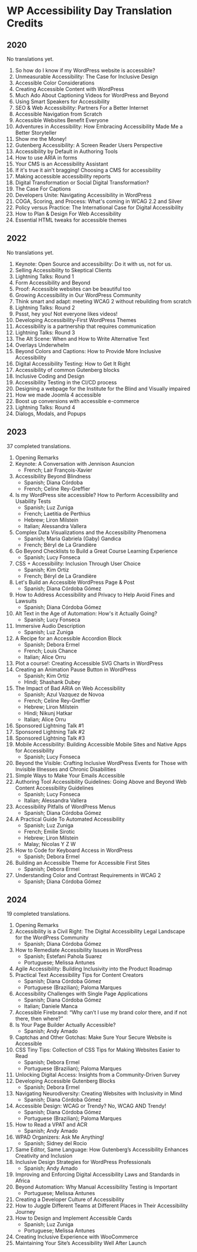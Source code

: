 # WP Accessibility Day Translation Credits

## 2020

No translations yet.

1. So how do I know if my WordPress website is accessible?
1. Unmeasurable Accessibility: The Case for Inclusive Design
1. Accessible Color Considerations
1. Creating Accessible Content with WordPress
1. Much Ado About Captioning Videos for WordPress and Beyond
1. Using Smart Speakers for Accessibility
1. SEO & Web Accessibility: Partners For a Better Internet
1. Accessible Navigation from Scratch
1. Accessible Websites Benefit Everyone
1. Adventures in Accessibility: How Embracing Accessibility Made Me a Better Storyteller
1. Show me the Money!
1. Gutenberg Accessibility: A Screen Reader Users Perspective
1. Accessibility by Default in Authoring Tools
1. How to use ARIA in forms
1. Your CMS is an Accessibility Assistant
1. If it's true it ain't bragging! Choosing a CMS for accessibility
1. Making accessible accessibility reports
1. Digital Transformation or Social Digital Transformation?
1. The Case For Captions
1. Developers Unite: Navigating Accessibility in WordPress
1. COGA, Scoring, and Process: What's coming in WCAG 2.2 and Silver
1. Policy versus Practice: The International Case for Digital Accessibility
1. How to Plan & Design For Web Accessibility
1. Essential HTML tweaks for accessible themes

## 2022

No translations yet.

1. Keynote: Open Source and accessibility: Do it with us, not for us.
1. Selling Accessibility to Skeptical Clients
1. Lightning Talks: Round 1
1. Form Accessibility and Beyond
1. Proof: Accessible websites can be beautiful too
1. Growing Accessibility in Our WordPress Community
1. Think smart and adapt: meeting WCAG 2 without rebuilding from scratch
1. Lightning Talks: Round 2
1. Pssst, hey you! Not everyone likes videos!
1. Developing Accessibility-First WordPress Themes
1. Accessibility is a partnership that requires communication
1. Lightning Talks: Round 3
1. The Alt Scene: When and How to Write Alternative Text
1. Overlays Underwhelm
1. Beyond Colors and Captions: How to Provide More Inclusive Accessibility
1. Digital Accessibility Testing: How to Get It Right
1. Accessibility of common Gutenberg blocks
1. Inclusive Coding and Design
1. Accessibility Testing in the CI/CD process
1. Designing a webpage for the Institute for the Blind and Visually impaired
1. How we made Joomla 4 accessible
1. Boost up conversions with accessible e-commerce
1. Lightning Talks: Round 4
1. Dialogs, Modals, and Popups

## 2023

37 completed translations.

1. Opening Remarks
2. Keynote: A Conversation with Jennison Asuncion
   	- French; Lair François-Xavier
3. Accessibility Beyond Blindness
	- Spanish; Diana Córdoba
	- French; Celine Rey-Greffier
4. Is my WordPress site accessible? How to Perform Accessibility and Usability Tests
   	- Spanish; Luz Zuniga
   	- French; Laetitia de Perthius
   	- Hebrew; Liron Milstein
   	- Italian; Alessandra Vallera
5. Complex Data Visualizations and the Accessibility Phenomena
	- Spanish; Maria Gabriela (Gaby) Gandica
	- French; Béryl de La Grandière
6. Go Beyond Checklists to Build a Great Course Learning Experience
   	- Spanish; Lucy Fonseca
7. CSS + Accessibility: Inclusion Through User Choice
   	- Spanish; Kim Ortiz
   	- French; Béryl de La Grandière
8. Let's Build an Accessible WordPress Page & Post
   	- Spanish; Diana Córdoba Gómez
9. How to Address Accessibility and Privacy to Help Avoid Fines and Lawsuits
   	- Spanish; Diana Córdoba Gómez
10. Alt Text in the Age of Automation: How's it Actually Going?
   	- Spanish; Lucy Fonseca
11. Immersive Audio Description
   	- Spanish; Luz Zuniga
12. A Recipe for an Accessible Accordion Block
	- Spanish; Debora Ermel
	- French; Louis Chance
	- Italian; Alice Orru
13. Plot a course!: Creating Accessible SVG Charts in WordPress
14. Creating an Animation Pause Button in WordPress
	- Spanish; Kim Ortiz
	- Hindi; Shashank Dubey
15. The Impact of Bad ARIA on Web Accessibility
	- Spanish; Azul Vazquez de Novoa
	- French; Celine Rey-Greffier
	- Hebrew; Liron Milstein
	- Hindi; Nikunj Hatkar
 	- Italian; Alice Orru
15. Sponsored Lightning Talk #1
15. Sponsored Lightning Talk #2
15. Sponsored Lightning Talk #3
16. Mobile Accessibility: Building Accessible Mobile Sites and Native Apps for Accessibility
	- Spanish; Lucy Fonseca
17. Beyond the Visible: Crafting Inclusive WordPress Events for Those with Invisible Illnesses and Chronic Disabilities
18. Simple Ways to Make Your Emails Accessible
19. Authoring Tool Accessibility Guidelines: Going Above and Beyond Web Content Accessibility Guidelines
	- Spanish; Lucy Fonseca
	- Italian; Alessandra Vallera
20. Accessibility Pitfalls of WordPress Menus
	- Spanish; Diana Córdoba Gómez
21. A Practical Guide To Automated Accessibility
	- Spanish; Luz Zuniga
	- French; Emilie Sirotic
 	- Hebrew; Liron Milstein
  	- Malay; Nicolas Y Z W
22. How to Code for Keyboard Access in WordPress
  	- Spanish; Debora Ermel
23. Building an Accessible Theme for Accessible First Sites
  	- Spanish; Debora Ermel
24. Understanding Color and Contrast Requirements in WCAG 2
    - Spanish; Diana Córdoba Gómez

## 2024

19 completed translations.

1. Opening Remarks
2. Accessibility is a Civil Right: The Digital Accessibility Legal Landscape for the WordPress Community
  	- Spanish; Diana Córdoba Gómez
3. How to Remediate Accessibility Issues in WordPress
  	- Spanish; Estefani Pahola Suarez
  	- Portuguese; Melissa Antunes
4. Agile Accessibility: Building Inclusivity into the Product Roadmap
5. Practical Text Accessibility Tips for Content Creators
  	- Spanish; Diana Córdoba Gómez
  	- Portuguese (Brazilian); Paloma Marques
6. Accessibility Challenges with Single Page Applications
  	- Spanish; Diana Córdoba Gómez
  	- Italian; Daniele Manca
7. Accessible Firebrand: “Why can’t I use my brand color there, and if not there, then where?”
8. Is Your Page Builder Actually Accessible?
	- Spanish; Andy Amado
9. Captchas and Other Gotchas: Make Sure Your Secure Website is Accessible
10. CSS Tiny Tips: Collection of CSS Tips for Making Websites Easier to Read
	- Spanish; Debora Ermel
	- Portuguese (Brazilian); Paloma Marques
11. Unlocking Digital Access: Insights from a Community-Driven Survey
12. Developing Accessible Gutenberg Blocks
	- Spanish; Debora Ermel
13. Navigating Neurodiversity: Creating Websites with Inclusivity in Mind
	- Spanish; Diana Córdoba Gómez
14. Accessible Design: WCAG or Trendy? No, WCAG AND Trendy!
	- Spanish; Diana Córdoba Gómez
  	- Portuguese (Brazilian); Paloma Marques
15. How to Read a VPAT and ACR
	- Spanish; Andy Amado
16. WPAD Organizers: Ask Me Anything!
	- Spanish; Sidney del Rocio
17. Same Editor, Same Language: How Gutenberg’s Accessibility Enhances Creativity and Inclusion
18. Inclusive Design Strategies for WordPress Professionals
  	- Spanish; Andy Amado
19. Improving and Enforcing Digital Accessibility Laws and Standards in Africa
20. Beyond Automation: Why Manual Accessibility Testing is Important
  	- Portuguese; Melissa Antunes
21. Creating a Developer Culture of Accessibility
22. How to Juggle Different Teams at Different Places in Their Accessibility Journey
23. How to Design and Implement Accessible Cards
  	- Spanish; Luz Zuniga
  	- Portuguese; Melissa Antunes
24. Creating Inclusive Experience with WooCommerce
25. Maintaining Your Site’s Accessibility Well After Launch

